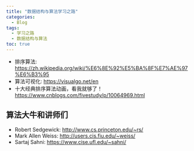 ```yaml
---
title: "数据结构与算法学习之路"
categories:
  - Blog
tags:
  - 学习之路
  - 数据结构与算法
toc: true
---
```


* 排序算法: <https://zh.wikipedia.org/wiki/%E6%8E%92%E5%BA%8F%E7%AE%97%E6%B3%95>
* 算法可视化: <https://visualgo.net/en>
* 十大经典排序算法动画，看我就够了！<https://www.cnblogs.com/fivestudy/p/10064969.html>

## 算法大牛和讲师们

* Robert Sedgewick: <http://www.cs.princeton.edu/~rs/>
* Mark Allen Weiss: <http://users.cis.fiu.edu/~weiss/>
* Sartaj Sahni: <https://www.cise.ufl.edu/~sahni/>
